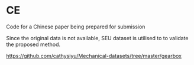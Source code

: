 # CE
Code for a Chinese paper being prepared for submission

Since the original data is not available, SEU dataset is utilised to to validate the proposed method.

https://github.com/cathysiyu/Mechanical-datasets/tree/master/gearbox





